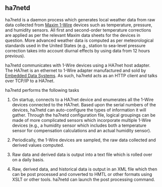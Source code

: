 ## ha7netd

ha7netd is a daemon process which generates local weather data from
raw data collected from [Maxim 1-Wire](http://www.maximintegrated.com/en/products/comms/one-wire.html) devices such as temperature, pressure, and
humidity sensors.  All first and second-order temperature corrections
are applied as per the relevant Maxim data sheets for the devices
in question.  More advanced weather data is computed as per meteorological
standards used in the United States (e.g., station to sea-level
pressure correction takes into account diurnal effects by using
data from 12 hours previous).

ha7netd communicates with 1-Wire devices using a HA7net host adapter.
The HA7net is an ethernet to 1-Wire adapter manufactured and sold
by [Embedded Data Systems](http://www.embeddeddatasystems.com/).
As such, ha7netd acts as an HTTP client and talks over TCP/IP to
a HA7net.

ha7netd performs the following tasks

1. On startup, connects to a HA7net device and enumerates all the
   1-Wire devices connected to the HA7net.  Based upon the serial
   numbers of the devices, ha7netd can auto-configure the types of
   information it will gather.  Through the ha7netd configuration
   file, logical groupings can be made of more complicated sensors
   which incorporate multiple 1-Wire devices (e.g., a humidity
   sensor which includes both a temperature sensor for compensation
   calculations and an actual humidity sensor).

2. Periodically, the 1-Wire devices are sampled, the raw data collected
   and derived values computed.

3. Raw data and derived data is output into a text file which is rolled
   over on a daily basis.

4. Raw, derived data, and historical data is output in an XML file which
   then can be post processed and converted to HMTL or other formats
   using XSLT or other tools.  ha7netd can launch the post processing
   command.
